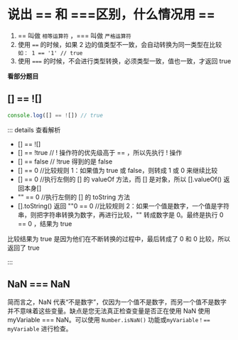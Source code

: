 # 说出 == 和 ===区别，什么情况用 ==

1. == 叫做 `相等运算符` ，=== 叫做 `严格运算符`
2. 使用 `==` 的时候，如果 2 边的值类型不一致，会自动转换为同一类型在比较
   `如： 1 == '1' // true`
3. 使用 `===` 的时候，不会进行类型转换，必须类型一致，值也一致，才返回 true

**看部分题目**

## [] == ![]

```js
console.log([] == ![]) // true
```

::: details 查看解析

- [] == ![]
- [] == !true // ! 操作符的优先级高于 == ，所以先执行 ! 操作
- [] == false // !true 得到的是 false
- [] == 0 //比较规则 1：如果值为 true 或 false，则转成 1 或 0 来继续比较
- [] == 0 //执行左侧的 [] 的 valueOf 方法，而 [] 是对象，所以 [].valueOf() 返回本身[]
- "" == 0 //执行左侧的 [] 的 toString 方法
- [].toString() 返回 ""0 == 0 //比较规则 2：如果一个值是数字，一个值是字符串，则把字符串转换为数字，再进行比较，"" 转成数字是 0。最终是执行 0 == 0 ，结果为 true

比较结果为 true 是因为他们在不断转换的过程中，最后转成了 0 和 0 比较，所以返回了 true

:::

## NaN === NaN

简而言之，NaN 代表“不是数字”，仅因为一个值不是数字，而另一个值不是数字并不意味着这些变量。缺点是您无法真正检查变量是否正在使用 NaN 使用 myVariable === NaN。可以使用 `Number.isNaN()` 功能或`myVariable！== myVariable` 进行检查。
